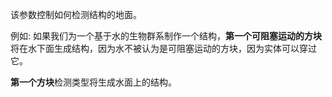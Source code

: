 该参数控制如何检测结构的地面。

例如: 如果我们为一个基于水的生物群系制作一个结构，**第一个可阻塞运动的方块**将在水下面生成结构，因为水不被认为是可阻塞运动的方块，因为实体可以穿过它。

**第一个方块**检测类型将生成水面上的结构。